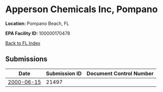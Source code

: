 # Apperson Chemicals Inc, Pompano

**Location:** Pompano Beach, FL

**EPA Facility ID:** 100000170478

[Back to FL Index](../../index.md)

## Submissions

| Date | Submission ID | Document Control Number |
|------|--------------|-------------------------|
| [2000-06-15](submissions/21497.md) | 21497 |  |
